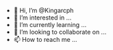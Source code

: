 - 👋 Hi, I’m @Kingarcph
- 👀 I’m interested in ...
- 🌱 I’m currently learning ...
- 💞️ I’m looking to collaborate on ...
- 📫 How to reach me ...

<!---
Kingarcph/Kingarcph is a ✨ special ✨ repository because its `README.md` (this file) appears on your GitHub profile.
You can click the Preview link to take a look at your changes.
--->
